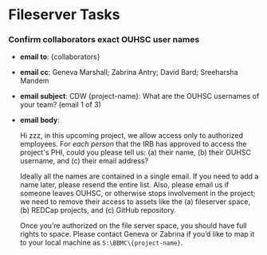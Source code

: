 # Fileserver Tasks

### Confirm collaborators exact OUHSC user names


* **email to**: {collaborators}

* **email cc**: Geneva Marshall; Zabrina Antry; David Bard; Sreeharsha Mandem

* **email subject**: CDW {project-name}: What are the OUHSC usernames of your team? (email 1 of 3)

* **email body**:

    Hi zzz, in this upcoming project, we allow access only to authorized employees.  For *each person* that the IRB has approved to access the project's PHI, could you please tell us: (a) their name, (b) their OUHSC username, and (c) their email address?  

    Ideally all the names are contained in a single email.  If you need to add a name later, please resend the entire list.  Also, please email us if someone leaves OUHSC, or otherwise stops involvement in the project; we need to remove their access to assets like the (a) fileserver space, (b) REDCap projects, and (c) GitHub repository.

    Once you’re authorized on the file server space, you should have full rights to space.  Please contact Geneva or Zabrina if you’d like to map it to your local machine as `S:\BBMC\{project-name}`.
